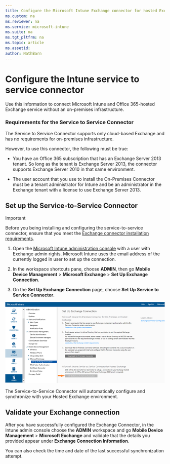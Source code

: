 ```yaml
---
title: Configure the Microsoft Intune Exchange connector for hosted Exchange
ms.custom: na
ms.reviewer: na
ms.service: microsoft-intune
ms.suite: na
ms.tgt_pltfrm: na
ms.topic: article
ms.assetid:
author: NathBarn
---
```

# Configure the Intune service to service connector

Use this information to connect Microsoft Intune and Office 365-hosted Exchange service without an on-premises infrastructure.

### <a name="BKMK_ServiceConnectorReqs"></a>Requirements for the Service to Service Connector
The Service to Service Connector supports only cloud-based Exchange and has no requirements for on-premises infrastructure.

However, to use this connector, the following must be true:

-   You have an Office 365 subscription that has an Exchange Server 2013 tenant. So long as the tenant is Exchange Server 2013, the connector supports Exchange Server 2010 in that same environment.

-   The user account that you use to install the On-Premises Connector must be a tenant administrator for Intune and be an administrator in the Exchange tenant with a license to use Exchange Server 2013.

## Set up the Service-to-Service Connector
> [!IMPORTANT]
> Before you being installing and configuring the service-to-service connector, ensure that you meet the [Exchange connector installation requirements](./intune-exchange-connector-requirements.md).

1.  Open the [Microsoft Intune administration console](http://manage.microsoft.com) with a user with Exchange admin rights. Microsoft Intune uses the email address of the currently logged in user to set up the connection.

2.  In the workspace shortcuts pane, choose **ADMIN**, then go **Mobile Device Management** > **Microsoft Exchange** > **Set Up Exchange Connection**.

4.  On the **Set Up Exchange Connection** page, choose **Set Up Service to Service Connector**.

![IntuneSA5cServiceToServiceConnector](./media/IntuneSA5cServiceToServiceConnector.PNG)

The Service-to-Service Connector will automatically configure and synchronize with your Hosted Exchange environment.

## Validate your Exchange connection

After you have successfully configured the Exchange Connector, in the Intune admin console choose the **ADMIN** workspace and go **Mobile Device Management** > **Microsoft Exchange** and validate that the details you provided appear under **Exchange Connection Information**.

You can also check the time and date of the last successful synchronization attempt.
